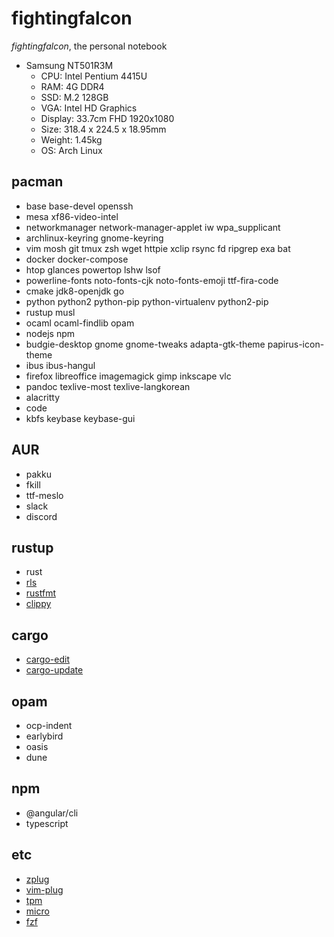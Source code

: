# fightingfalcon

_fightingfalcon_, the personal notebook

- Samsung NT501R3M
  - CPU: Intel Pentium 4415U
  - RAM: 4G DDR4
  - SSD: M.2 128GB
  - VGA: Intel HD Graphics
  - Display: 33.7cm FHD 1920x1080
  - Size: 318.4 x 224.5 x 18.95mm
  - Weight: 1.45kg
  - OS: Arch Linux

## pacman

- base base-devel openssh
- mesa xf86-video-intel
- networkmanager network-manager-applet iw wpa_supplicant
- archlinux-keyring gnome-keyring
- vim mosh git tmux zsh wget httpie xclip rsync fd ripgrep exa bat
- docker docker-compose
- htop glances powertop lshw lsof
- powerline-fonts noto-fonts-cjk noto-fonts-emoji ttf-fira-code
- cmake jdk8-openjdk go
- python python2 python-pip python-virtualenv python2-pip
- rustup musl
- ocaml ocaml-findlib opam
- nodejs npm
- budgie-desktop gnome gnome-tweaks adapta-gtk-theme papirus-icon-theme
- ibus ibus-hangul
- firefox libreoffice imagemagick gimp inkscape vlc
- pandoc texlive-most texlive-langkorean
- alacritty
- code
- kbfs keybase keybase-gui

## AUR

- pakku
- fkill
- ttf-meslo
- slack
- discord

## rustup

- rust
- [rls](https://github.com/rust-lang-nursery/rls)
- [rustfmt](https://github.com/rust-lang-nursery/rustfmt)
- [clippy](https://github.com/rust-lang-nursery/rust-clippy)

## cargo

- [cargo-edit](https://github.com/killercup/cargo-edit)
- [cargo-update](https://github.com/nabijaczleweli/cargo-update)

## opam

- ocp-indent
- earlybird
- oasis
- dune

## npm

- @angular/cli
- typescript

## etc

- [zplug](https://github.com/zplug/zplug)
- [vim-plug](https://github.com/junegunn/vim-plug)
- [tpm](https://github.com/tmux-plugins/tpm)
- [micro](https://github.com/zyedidia/micro)
- [fzf](https://github.com/junegunn/fzf)
